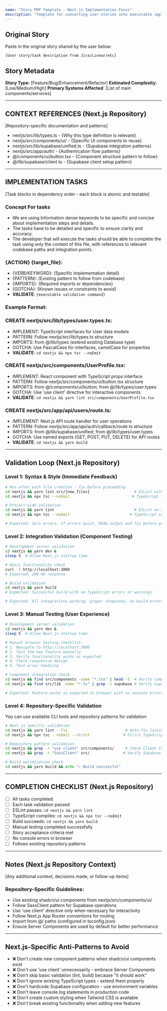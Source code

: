```yaml
---
name: "Story PRP Template - Next.js Implementation Focus"
description: "Template for converting user stories into executable implementation tasks within the Next.js Supabase SaaS Template repository"
---
```


## Original Story

Paste in the original story shared by the user below:

```
[User story/task description from Jira/Linear/etc]
```

## Story Metadata

**Story Type**: [Feature/Bug/Enhancement/Refactor]
**Estimated Complexity**: [Low/Medium/High]
**Primary Systems Affected**: [List of main components/services]

---

## CONTEXT REFERENCES (Next.js Repository)

[Repository-specific documentation and patterns]

- nextjs/src/lib/types.ts - {Why this type definition is relevant}
- nextjs/src/components/ui/ - {Specific UI components to reuse}
- nextjs/src/lib/supabase/unified.ts - {Supabase integration patterns}
- nextjs/src/app/auth/ - {Authentication flow patterns}
- @/components/ui/button.tsx - {Component structure pattern to follow}
- @/lib/supabase/client.ts - {Supabase client setup pattern}

---

## IMPLEMENTATION TASKS

[Task blocks in dependency order - each block is atomic and testable]

### Concept For tasks

- We are using Information dense keywords to be specific and concise about implementation steps and details.
- The tasks have to be detailed and specific to ensure clarity and accuracy.
- The developer that will execute the tasks should be able to complete the task using only the context of this file, with references to relevant codebase paths and integration points.

### {ACTION} {target_file}:

- {VERB/KEYWORD}: {Specific implementation detail}
- {PATTERN}: {Existing pattern to follow from codebase}
- {IMPORTS}: {Required imports or dependencies}
- {GOTCHA}: {Known issues or constraints to avoid}
- **VALIDATE**: `{executable validation command}`

### Example Format:

### CREATE nextjs/src/lib/types/user.types.ts:

- IMPLEMENT: TypeScript interfaces for User data models
- PATTERN: Follow nextjs/src/lib/types.ts structure
- IMPORTS: from @/lib/types (extend existing Database type)
- GOTCHA: Use PascalCase for interfaces, camelCase for properties
- **VALIDATE**: `cd nextjs && npx tsc --noEmit`

### CREATE nextjs/src/components/UserProfile.tsx:

- IMPLEMENT: React component with TypeScript props interface
- PATTERN: Follow nextjs/src/components/ui/button.tsx structure
- IMPORTS: from @/components/ui/button; from @/lib/types/user.types
- GOTCHA: Use 'use client' directive for interactive components
- **VALIDATE**: `cd nextjs && yarn lint src/components/UserProfile.tsx`

### CREATE nextjs/src/app/api/users/route.ts:

- IMPLEMENT: Next.js API route handler for user operations
- PATTERN: Follow nextjs/src/app/api/auth/callback/route.ts structure
- IMPORTS: from @/lib/supabase/unified; from @/lib/types/user.types
- GOTCHA: Use named exports (GET, POST, PUT, DELETE) for API routes
- **VALIDATE**: `cd nextjs && yarn build`

---

## Validation Loop (Next.js Repository)

### Level 1: Syntax & Style (Immediate Feedback)

```bash
# Run after each file creation - fix before proceeding
cd nextjs && yarn lint src/{new_files}                    # ESLint with TypeScript rules
cd nextjs && npx tsc --noEmit                            # TypeScript type checking

# Project-wide validation
cd nextjs && yarn lint                                    # ESLint on all files
cd nextjs && npx tsc --noEmit                           # TypeScript validation

# Expected: Zero errors. If errors exist, READ output and fix before proceeding.
```

### Level 2: Integration Validation (Component Testing)

```bash
# Development server validation
cd nextjs && yarn dev &
sleep 5  # Allow Next.js startup time

# Basic functionality check
curl -I http://localhost:3000
# Expected: 200 OK response

# Build validation
cd nextjs && yarn build
# Expected: Successful build with no TypeScript errors or warnings

# Expected: All integrations working, proper responses, no build errors
```

### Level 3: Manual Testing (User Experience)

```bash
# Development server validation
cd nextjs && yarn dev &
sleep 5  # Allow Next.js startup time

# Manual browser testing checklist:
# 1. Navigate to http://localhost:3000
# 2. Test the new feature manually
# 3. Verify functionality works as expected
# 4. Check responsive design
# 5. Test error handling

# Component integration check
cd nextjs && find src/components -name "*.tsx" | head -5  # Verify component patterns
cd nextjs && find src/lib -name "*.ts" | grep -i supabase # Verify Supabase patterns

# Expected: Feature works as expected in browser with no console errors
```

### Level 4: Repository-Specific Validation

You can use available CLI tools and repository patterns for validation:

```bash
# Next.js specific validation
cd nextjs && yarn lint --fix                          # Auto-fix linting issues
cd nextjs && npx tsc --noEmit --strict               # Strict TypeScript checking

# Repository pattern validation
cd nextjs && grep -r "use client" src/components/     # Check Client Component usage
cd nextjs && grep -r "SassClient" src/               # Verify Supabase integration patterns

# Build optimization check
cd nextjs && yarn build && echo "✓ Build successful"
```

---

## COMPLETION CHECKLIST (Next.js Repository)

- [ ] All tasks completed
- [ ] Each task validation passed
- [ ] ESLint passes: `cd nextjs && yarn lint`
- [ ] TypeScript compiles: `cd nextjs && npx tsc --noEmit`
- [ ] Build succeeds: `cd nextjs && yarn build`
- [ ] Manual testing completed successfully
- [ ] Story acceptance criteria met
- [ ] No console errors in browser
- [ ] Follows existing repository patterns

---

## Notes (Next.js Repository Context)

[Any additional context, decisions made, or follow-up items]

### Repository-Specific Guidelines:

- Use existing shadcn/ui components from nextjs/src/components/ui/
- Follow SassClient pattern for Supabase operations
- Use 'use client' directive only when necessary for interactivity
- Follow Next.js App Router conventions for routing
- Import from @/ paths (configured in tsconfig.json)
- Ensure Server Components are used by default for better performance

---

## Next.js-Specific Anti-Patterns to Avoid

- ❌ Don't create new component patterns when shadcn/ui components exist
- ❌ Don't use 'use client' unnecessarily - embrace Server Components
- ❌ Don't skip basic validation (lint, build) because "it should work"
- ❌ Don't ignore existing TypeScript types - extend them properly
- ❌ Don't hardcode Supabase configuration - use environment variables
- ❌ Don't leave console.log statements in production code
- ❌ Don't create custom styling when Tailwind CSS is available
- ❌ Don't break existing functionality when adding new features
